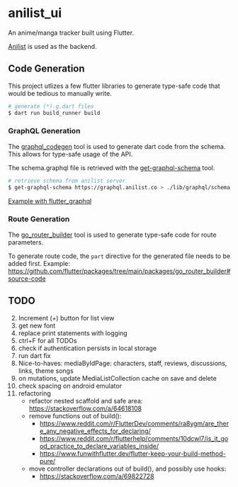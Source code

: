 # anilist_ui

An anime/manga tracker built using Flutter.

[Anilist](https://anilist.gitbook.io/anilist-apiv2-docs/) is used as the backend.

## Code Generation

This project utlizes a few flutter libraries to generate type-safe code that would be tedious to manually write.

```bash
# generate (*).g.dart files
$ dart run build_runner build
```

### GraphQL Generation

The [graphql_codegen](https://github.com/heftapp/graphql_codegen/tree/main/packages/graphql_codegen#basic-usage) tool is used to generate dart code from the schema. This allows for type-safe usage of the API.

The schema.graphql file is retrieved with the [get-graphql-schema](https://github.com/prisma-labs/get-graphql-schema#get-graphql-schema-) tool.

```bash
# retrieve schema from anilist server
$ get-graphql-schema https://graphql.anilist.co > ./lib/graphql/schema.graphql
```

[Example with flutter_graphql](https://github.com/heftapp/graphql_codegen/tree/main/packages/graphql_codegen#client-graphql_flutter)

### Route Generation

The [go_router_builder](https://pub.dev/documentation/go_router/latest/topics/Type-safe%20routes-topic.html) tool is used to generate type-safe code for route parameters.

To generate route code, the `part` directive for the generated file needs to be added first.
Example: https://github.com/flutter/packages/tree/main/packages/go_router_builder#source-code

## TODO

2. Increment (+) button for list view
3. get new font
4. replace print statements with logging
5. ctrl+F for all TODOs
6. check if authentication persists in local storage
7. run dart fix
8. Nice-to-haves: mediaByIdPage: characters, staff, reviews, discussions, links, theme songs
9. on mutations, update MediaListCollection cache on save and delete
10. check spacing on android emulator
12. refactoring
    - refactor nested scaffold and safe area: https://stackoverflow.com/a/64618108
    - remove functions out of build():
      - https://www.reddit.com/r/FlutterDev/comments/ra8ygm/are_there_any_negative_effects_for_declaring/
      - https://www.reddit.com/r/flutterhelp/comments/10dcwl7/is_it_good_practice_to_declare_variables_inside/
      - https://www.funwithflutter.dev/flutter-keep-your-build-method-pure/
    - move controller declarations out of build(), and possibly use hooks:
      - https://stackoverflow.com/a/69822728

